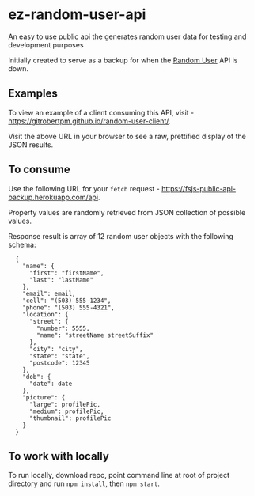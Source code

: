 
# ez-random-user-api

An easy to use public api the generates random user data for testing and development purposes

Initially created to serve as a backup for when the [Random User](https://randomuser.me/) API is down.

## Examples

To view an example of a client consuming this API, visit - https://gitrobertpm.github.io/random-user-client/.

Visit the above URL in your browser to see a raw, prettified display of the JSON results.

## To consume

Use the following URL for your `fetch` request - https://fsjs-public-api-backup.herokuapp.com/api.

Property values are randomly retrieved from JSON collection of possible values.

Response result is array of 12 random user objects with the following schema:

```
  {
    "name": {
      "first": "firstName",
      "last": "lastName"
    },
    "email": email,
    "cell": "(503) 555-1234",
    "phone": "(503) 555-4321",
    "location": {
      "street": {
        "number": 5555,
        "name": "streetName streetSuffix"
      },
      "city": "city",
      "state": "state",
      "postcode": 12345
    },
    "dob": {
      "date": date
    },
    "picture": {
      "large": profilePic,
      "medium": profilePic,
      "thumbnail": profilePic
    }
  }
```

## To work with locally

To run locally, download repo, point command line at root of project directory and run `npm install`, then `npm start`.  
